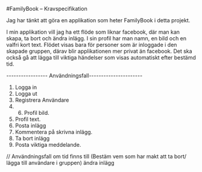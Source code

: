 #FamilyBook – Kravspecifikation 

Jag har tänkt att göra en applikation som heter FamilyBook i detta projekt.

I min applikation vill jag ha ett flöde som liknar facebook, där man kan skapa, ta bort och ändra inlägg.
I sin profil har man namn, en bild och en valfri kort text. 
Flödet visas bara för personer som är inloggade i den skapade gruppen, därav blir applikationen mer privat än facebook.
Det ska också gå att lägga till viktiga händelser som visas automatiskt efter bestämd tid. 


----------------- Användningsfall----------------------

1. Logga in
2. Logga ut
2. Registrera Användare
3. 6. Profil bild.
4. Profil text. 
3. Posta inlägg
4. Kommentera på skrivna inlägg.
5. Ta bort inlägg
7. Posta viktiga meddelande. 

// Användningsfall om tid finns till
(Bestäm vem som har makt att ta bort/ lägga till användare i gruppen)
ändra inlägg
